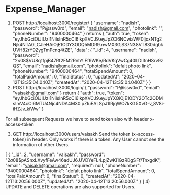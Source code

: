 # Expense_Manager

1) POST http://localhost:3000/register/
{
  "username": "nadish",
  "password": "P@ssw0rd",
  "email": "nadish@gmail.com",
  "photolink": "",
  "phoneNumber": "9400000464"
}
returns
{
    "auth": true,
    "token": "eyJhbGciOiJIUzI1NiIsInR5cCI6IkpXVCJ9.eyJpZCI6NCwiaWF0IjoxNTg2Njk4NTA0LCJleHAiOjE1ODY3ODQ5MDR9.nwMX3GjS37N38VT830dgbkUVH82rY9ZygTmPcnq4tZE",
    "data": {
        "_id": 4,
        "username": "nadish",
        "password": "$2a$08$VU8q1fpjB47Rf2FM2RnhY.Ff9WKe/RdVKqVwCg40LDI3nHSrv9zQS",
        "email": "nadish@gmail.com",
        "photolink": "defalt photo link",
        "phoneNumber": "9400000464",
        "totalSpendAmount": 0,
        "totalPaidAmount": 0,
        "finalStatus": 0,
        "updatedAt": "2020-04-12T13:35:04.040Z",
        "createdAt": "2020-04-12T13:35:04.040Z"
    }
}
2) POST http://localhost:3000/login/
{
  "password": "P@ssw0rd",
  "email": "vaisakh@gmail.com" 
}
return
{
    "auth": true,
    "token": "eyJhbGciOiJIUzI1NiIsInR5cCI6IkpXVCJ9.eyJpYXQiOjE1ODY2OTc2ODMsImV4cCI6MTU4Njc4NDA4M30.pZIuEALSpJ1IRjqWO7kKG5XvG-v_8V8i-iHZJv_kiWw"
}


For all subsequent Requests we have to send token also with header x-access-token

3) GET http://localhost:3000/users/vaisakh
Send the token (x-access-token) in header. Only works if there is a token. Any User cannot see the information of other Users.

[
    {
        "_id": 2,
        "username": "vaisakh",
        "password": "$2a$08$pASnxLXvyfFeAw46adUJ6.UVDYeFL4.pjZwKl1GzRDgSFf/TnxgdK",
        "email": "vaisakh@gmail.com",
        "required": null,
        "phoneNumber": "9400000464",
        "photolink": "defalt photo link",
        "totalSpendAmount": 0,
        "totalPaidAmount": 0,
        "finalStatus": 0,
        "createdAt": "2020-04-12T13:20:56.000Z",
        "updatedAt": "2020-04-12T13:20:56.000Z"
    }
]
4) UPDATE and DELETE operations are also supported for Users.